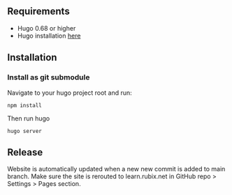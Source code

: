 ## Requirements

- Hugo 0.68 or higher
- Hugo installation [here](https://gohugo.io/installation/)

## Installation

### Install as git submodule

Navigate to your hugo project root and run:

```
npm install
```

Then run hugo

```
hugo server
```

## Release

Website is automatically updated when a new new commit is added to main branch. Make sure the site is rerouted to learn.rubix.net in GitHub repo > Settings > Pages section.

